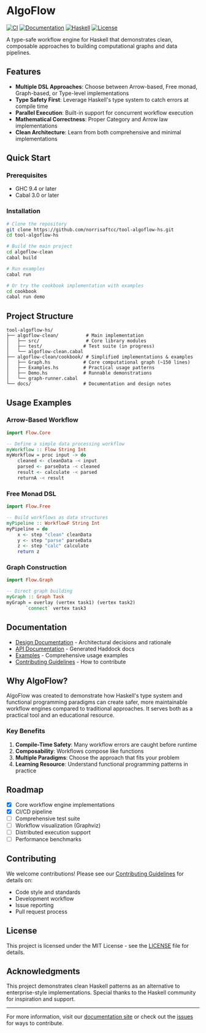 # AlgoFlow

[![CI](https://github.com/norrisaftcc/tool-algoflow-hs/actions/workflows/ci.yml/badge.svg)](https://github.com/norrisaftcc/tool-algoflow-hs/actions/workflows/ci.yml)
[![Documentation](https://github.com/norrisaftcc/tool-algoflow-hs/actions/workflows/docs.yml/badge.svg)](https://github.com/norrisaftcc/tool-algoflow-hs/actions/workflows/docs.yml)
[![Haskell](https://img.shields.io/badge/language-Haskell-5e35b1.svg)](https://www.haskell.org)
[![License](https://img.shields.io/github/license/norrisaftcc/tool-algoflow-hs)](LICENSE)

A type-safe workflow engine for Haskell that demonstrates clean, composable approaches to building computational graphs and data pipelines.

## Features

- **Multiple DSL Approaches**: Choose between Arrow-based, Free monad, Graph-based, or Type-level implementations
- **Type Safety First**: Leverage Haskell's type system to catch errors at compile time
- **Parallel Execution**: Built-in support for concurrent workflow execution
- **Mathematical Correctness**: Proper Category and Arrow law implementations
- **Clean Architecture**: Learn from both comprehensive and minimal implementations

## Quick Start

### Prerequisites

- GHC 9.4 or later
- Cabal 3.0 or later

### Installation

```bash
# Clone the repository
git clone https://github.com/norrisaftcc/tool-algoflow-hs.git
cd tool-algoflow-hs

# Build the main project
cd algoflow-clean
cabal build

# Run examples
cabal run

# Or try the cookbook implementation with examples
cd cookbook
cabal run demo
```

## Project Structure

```
tool-algoflow-hs/
├── algoflow-clean/          # Main implementation
│   ├── src/                 # Core library modules
│   ├── test/               # Test suite (in progress)
│   └── algoflow-clean.cabal
├── algoflow-clean/cookbook/ # Simplified implementations & examples
│   ├── Graph.hs            # Core computational graph (~150 lines)
│   ├── Examples.hs         # Practical usage patterns
│   ├── Demo.hs             # Runnable demonstrations
│   └── graph-runner.cabal
└── docs/                   # Documentation and design notes
```

## Usage Examples

### Arrow-Based Workflow

```haskell
import Flow.Core

-- Define a simple data processing workflow
myWorkflow :: Flow String Int
myWorkflow = proc input -> do
    cleaned <- cleanData -< input
    parsed <- parseData -< cleaned
    result <- calculate -< parsed
    returnA -< result
```

### Free Monad DSL

```haskell
import Flow.Free

-- Build workflows as data structures
myPipeline :: WorkflowF String Int
myPipeline = do
    x <- step "clean" cleanData
    y <- step "parse" parseData  
    z <- step "calc" calculate
    return z
```

### Graph Construction

```haskell
import Flow.Graph

-- Direct graph building
myGraph :: Graph Task
myGraph = overlay (vertex task1) (vertex task2)
       `connect` vertex task3
```

## Documentation

- [Design Documentation](DESIGN.md) - Architectural decisions and rationale
- [API Documentation](https://norrisaftcc.github.io/tool-algoflow-hs/) - Generated Haddock docs
- [Examples](algoflow-clean/src/Flow/Examples.hs) - Comprehensive usage examples
- [Contributing Guidelines](CONTRIBUTING.md) - How to contribute

## Why AlgoFlow?

AlgoFlow was created to demonstrate how Haskell's type system and functional programming paradigms can create safer, more maintainable workflow engines compared to traditional approaches. It serves both as a practical tool and an educational resource.

### Key Benefits

1. **Compile-Time Safety**: Many workflow errors are caught before runtime
2. **Composability**: Workflows compose like functions
3. **Multiple Paradigms**: Choose the approach that fits your problem
4. **Learning Resource**: Understand functional programming patterns in practice

## Roadmap

- [x] Core workflow engine implementations
- [x] CI/CD pipeline
- [ ] Comprehensive test suite
- [ ] Workflow visualization (Graphviz)
- [ ] Distributed execution support
- [ ] Performance benchmarks

## Contributing

We welcome contributions! Please see our [Contributing Guidelines](CONTRIBUTING.md) for details on:
- Code style and standards
- Development workflow
- Issue reporting
- Pull request process

## License

This project is licensed under the MIT License - see the [LICENSE](LICENSE) file for details.

## Acknowledgments

This project demonstrates clean Haskell patterns as an alternative to enterprise-style implementations. Special thanks to the Haskell community for inspiration and support.

---

For more information, visit our [documentation site](https://norrisaftcc.github.io/tool-algoflow-hs/) or check out the [issues](https://github.com/norrisaftcc/tool-algoflow-hs/issues) for ways to contribute.